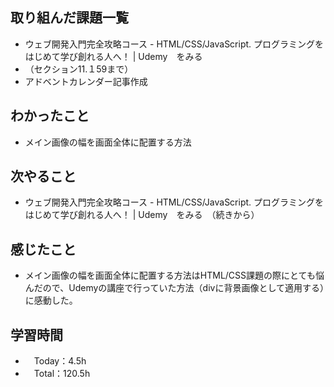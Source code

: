 ## 取り組んだ課題一覧
- ウェブ開発入門完全攻略コース - HTML/CSS/JavaScript. プログラミングをはじめて学び創れる人へ！ | Udemy　をみる
- （セクション11.１59まで）
- アドベントカレンダー記事作成

## わかったこと
- メイン画像の幅を画面全体に配置する方法

## 次やること
- ウェブ開発入門完全攻略コース - HTML/CSS/JavaScript. プログラミングをはじめて学び創れる人へ！ | Udemy　をみる　（続きから）

## 感じたこと
- メイン画像の幅を画面全体に配置する方法はHTML/CSS課題の際にとても悩んだので、Udemyの講座で行っていた方法（divに背景画像として適用する）に感動した。

## 学習時間
- 　Today：4.5h
- 　Total：120.5h
